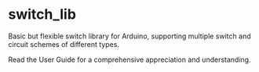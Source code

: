 # switch_lib
Basic but flexible switch library for Arduino, supporting multiple switch and circuit schemes of different types.

Read the User Guide for a comprehensive appreciation and understanding.
